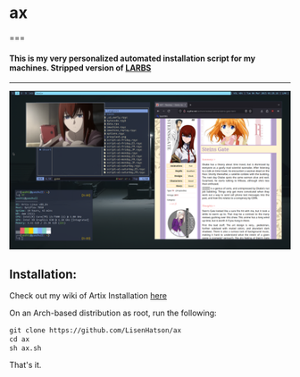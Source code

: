 # ax
===
#### This is my very personalized automated installation script for my machines. Stripped version of [LARBS](https://larbs.xyz)
--------


![show](./oo.png)



## Installation:

Check out my wiki of Artix Installation [here](https://github.com/LisenHatson/ax/wiki)

On an Arch-based distribution as root, run the following:

```
git clone https://github.com/LisenHatson/ax
cd ax
sh ax.sh
```

That's it.
